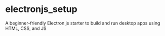 # electronjs_setup
A beginner-friendly Electron.js starter to build and run desktop apps using HTML, CSS, and JS
